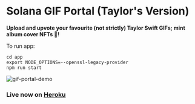 # Solana GIF Portal (Taylor's Version)

**Upload and upvote your favourite (not strictly) Taylor Swift GIFs; mint album cover NFTs 🍭!**

To run app:
```
cd app
export NODE_OPTIONS=--openssl-legacy-provider
npm run start
```

![gif-portal-demo](https://user-images.githubusercontent.com/34775928/158017196-595a1eec-89c2-4283-b207-71e538751711.png)

### Live now on [Heroku](https://solana-gif-portal-ts.herokuapp.com/)
